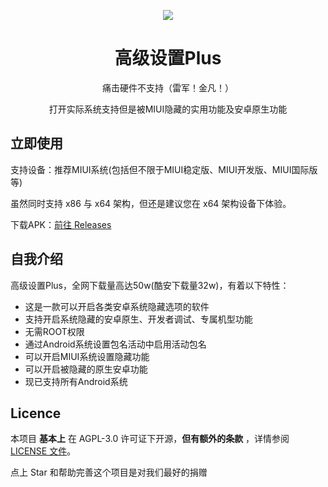 

<p align="center"><img src="https://www.hualigs.cn/image/62c8eb4552f20.jpg" /></p>
<h1 align="center">高级设置Plus</h1>
<p align="center">痛击硬件不支持（雷军！金凡！）<br>
<p align="center">打开实际系统支持但是被MIUI隐藏的实用功能及安卓原生功能</p>





## 立即使用

支持设备：推荐MIUI系统(包括但不限于MIUI稳定版、MIUI开发版、MIUI国际版等)

虽然同时支持 x86 与 x64 架构，但还是建议您在 x64 架构设备下体验。

下载APK：[前往 Releases](https://github.com/DropWave/SettingPro/releases)

## 自我介绍

高级设置Plus，全网下载量高达50w(酷安下载量32w)，有着以下特性：

- 这是一款可以开启各类安卓系统隐藏选项的软件
- 支持开启系统隐藏的安卓原生、开发者调试、专属机型功能
- 无需ROOT权限
- 通过Android系统设置包名活动中启用活动包名
- 可以开启MIUI系统设置隐藏功能
- 可以开启被隐藏的原生安卓功能
- 现已支持所有Android系统



## Licence

本项目 **基本上** 在 AGPL-3.0 许可证下开源，**但有额外的条款** ，详情参阅 [LICENSE 文件](https://github.com/DropWave/SettingPro/blob/main/LICENSE)。


点上 Star 和帮助完善这个项目是对我们最好的捐赠

